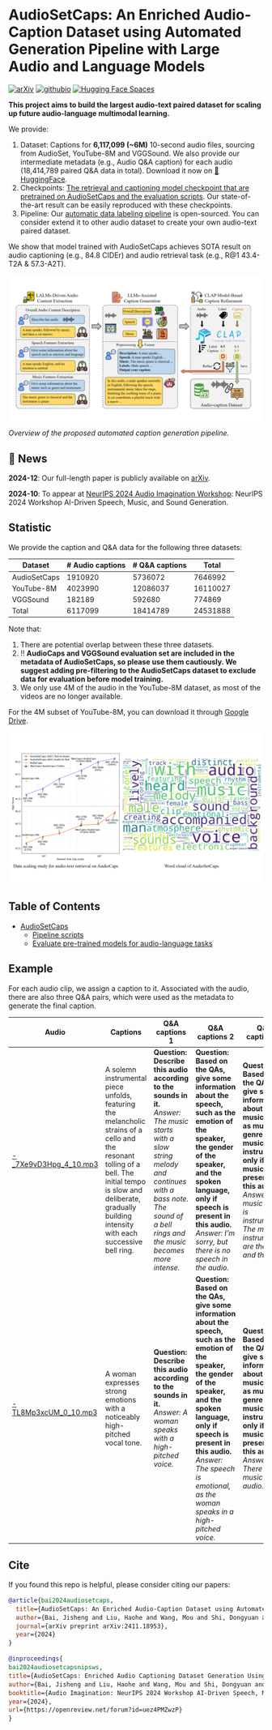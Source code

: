 # AudioSetCaps: An Enriched Audio-Caption Dataset using Automated Generation Pipeline with Large Audio and Language Models

[![arXiv](https://img.shields.io/badge/arXiv-2411.18953-brightgreen.svg?style=flat-square)](https://arxiv.org/pdf/2411.18953) [![githubio](https://img.shields.io/badge/GitHub.io-Audio_Samples-blue?logo=Github&style=flat-square)](https://jishengbai.github.io/AudioSetCaps-webpage/)  [![Hugging Face Spaces](https://img.shields.io/badge/%F0%9F%A4%97%20Hugging%20Face-Spaces-blue)](https://huggingface.co/datasets/baijs/AudioSetCaps) 

**This project aims to build the largest audio-text paired dataset for scaling up future audio-language multimodal learning.**

We provide:

1. Dataset: Captions for **6,117,099 (~6M)** 10-second audio files, sourcing from AudioSet, YouTube-8M and VGGSound. We also provide our intermediate metadata (e.g., Audio Q&A caption) for each audio (18,414,789 paired Q&A data in total). Download it now on [🤗 HuggingFace](https://huggingface.co/datasets/baijs/AudioSetCaps/tree/main/Dataset).
2. Checkpoints: [The retrieval and captioning model checkpoint that are pretrained on AudioSetCaps and the evaluation scripts](https://github.com/JishengBai/AudioSetCaps/tree/main/eval_script). Our state-of-the-art result can be easily reproduced with these checkpoints.
3. Pipeline: Our [automatic data labeling pipeline](https://github.com/JishengBai/AudioSetCaps/tree/main/pipeline) is open-sourced. You can consider extend it to other audio dataset to create your own audio-text paired dataset.

We show that model trained with AudioSetCaps achieves SOTA result on audio captioning (e.g., 84.8 CIDEr) and audio retrieval task (e.g., R@1 43.4-T2A & 57.3-A2T). 

![ASC pipeline overview](example/overview_TASLP.png)
*Overview of the proposed automated caption generation pipeline.*

## :loudspeaker: News 
**2024-12**: Our full-length paper is publicly available on [arXiv](https://arxiv.org/pdf/2411.18953).

**2024-10**: To appear at [NeurIPS 2024 Audio Imagination Workshop](https://openreview.net/group?id=NeurIPS.cc/2024/Workshop/Audio_Imagination#tab-accept): NeurIPS 2024 Workshop AI-Driven Speech, Music, and Sound Generation.

## Statistic
We provide the caption and Q&A data for the following three datasets:

| Dataset            | # Audio captions  | # Q&A captions | Total |
|--------------------|----------|-------------------------|------------------|
|      AudioSetCaps  | 1910920   |         5736072         |       7646992       |
|      YouTube-8M    |   4023990  |         12086037         |     16110027      |
|     VGGSound    |  182189   |          592680         |      774869       |
| Total |  6117099  |         18414789          |       24531888      |


Note that:
1. There are potential overlap between these three datasets.
2. ‼️ **AudioCaps and VGGSound evaluation set are included in the metadata of AudioSetCaps, so please use them cautiously. We suggest adding pre-filtering to the AudioSetCaps dataset to exclude data for evaluation before model training.**
3. We only use 4M of the audio in the YouTube-8M dataset, as most of the videos are no longer available.

For the 4M subset of YouTube-8M, you can download it through [Google Drive](https://drive.google.com/drive/folders/1ZKyRZw3AhS3HkWivgMqtMODB0TkVPNk5?usp=sharing).

![Scaling and wordcloud](example/scale&wordcloud.png)

## Table of Contents


- [AudioSetCaps](https://github.com/JishengBai/AudioSetCaps)
  - [Pipeline scripts](https://github.com/JishengBai/AudioSetCaps/tree/main/pipeline)
  - [Evaluate pre-trained models for audio-language tasks](https://github.com/JishengBai/AudioSetCaps/tree/main/eval_script)
  

## Example

For each audio clip, we assign a caption to it. Associated with the audio, there are also three Q&A pairs, which were used as the metadata to generate the final caption.

| Audio            | Captions  | Q&A captions 1 | Q&A captions 2 | Q&A captions 3 |
|------------------|----------|-------------------------|-------------------------|-------------------------|
|[-_7Xe9vD3Hpg_4_10.mp3](https://github.com/JishengBai/AudioSetCaps/raw/refs/heads/main/example/-_7Xe9vD3Hpg_4_10.mp3)  | A solemn instrumental piece unfolds, featuring the melancholic strains of a cello and the resonant tolling of a bell. The initial tempo is slow and deliberate, gradually building intensity with each successive bell ring.   |         **Question: Describe this audio according to the sounds in it.** *Answer: The music starts with a slow string melody and continues with a bass note. The sound of a bell rings and the music becomes more intense.*         |            **Question: Based on the QAs, give some information about the speech, such as the emotion of the speaker, the gender of the speaker, and the spoken language, only if speech is present in this audio.** *Answer: I'm sorry, but there is no speech in the audio.*         |   **Question: Based on the QAs, give some information about the music, such as music genre and music instruments, only if music is present in this audio.** *Answer: The music genre is instrumental. The music instruments are the cello and the bell.*         |  
|[-TL8Mp3xcUM_0_10.mp3](https://github.com/JishengBai/AudioSetCaps/raw/refs/heads/main/example/-TL8Mp3xcUM_0_10.mp3)  | A woman expresses strong emotions with a noticeably high-pitched vocal tone.   |         **Question: Describe this audio according to the sounds in it.** *Answer: A woman speaks with a high-pitched voice.*         |            **Question: Based on the QAs, give some information about the speech, such as the emotion of the speaker, the gender of the speaker, and the spoken language, only if speech is present in this audio.** *Answer: The speech is emotional, as the woman speaks in a high-pitched voice.*         |   **Question: Based on the QAs, give some information about the music, such as music genre and music instruments, only if music is present in this audio.** *Answer: There is no music in this audio.*         |  

<!-- ## Models and datasets 
We provide pre-trained models and datasets on [Hugging Face](https://huggingface.co/datasets/baijs/AudioSetCaps)

## pipeline
Pipeline codes for generating AudioSetCaps
* [Pipeline scripts](https://github.com/JishengBai/AudioSetCaps/tree/main/pipeline) -->

<!-- ## eval script
Evaluation codes for reproduce results of pre-trained models
* [Retrieval and Zero-shot Classification](https://github.com/JishengBai/AudioSetCaps/tree/main/eval_script/retrieval)
* [Captioning](https://github.com/JishengBai/AudioSetCaps/tree/main/eval_script/captioning) -->


## Cite
If you found this repo is helpful, please consider citing our papers:
```bibtex
@article{bai2024audiosetcaps,
  title={AudioSetCaps: An Enriched Audio-Caption Dataset using Automated Generation Pipeline with Large Audio and Language Models},
  author={Bai, Jisheng and Liu, Haohe and Wang, Mou and Shi, Dongyuan and Wang, Wenwu and Plumbley, Mark D and Gan, Woon-Seng and Chen, Jianfeng},
  journal={arXiv preprint arXiv:2411.18953},
  year={2024}
}
```
```bibtex
@inproceedings{
bai2024audiosetcapsnipsws,
title={AudioSetCaps: Enriched Audio Captioning Dataset Generation Using Large Audio Language Models},
author={Bai, Jisheng and Liu, Haohe and Wang, Mou and Shi, Dongyuan and Wang, Wenwu and Plumbley, Mark D and Gan, Woon-Seng and Chen, Jianfeng},
booktitle={Audio Imagination: NeurIPS 2024 Workshop AI-Driven Speech, Music, and Sound Generation},
year={2024},
url={https://openreview.net/forum?id=uez4PMZwzP}
}
```




